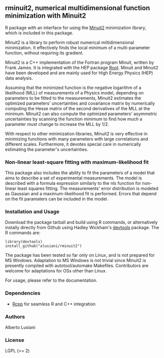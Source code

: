 ## rminuit2, numerical multidimensional function minimization with Minuit2

R package with an interface for using the
[Minuit2](https://root.cern.ch/root/html/MATH_MINUIT2_Index.html)
minimization library, which is included in this package.

Minuit2 is a library to perform robust numerical miltidimensional
minimization. It effectively finds the local minimum of
a multi-parameter function, without requiring its gradient.

Minuit2 is a C++ implementation of the Fortran program Minuit, written
by Frank James. It is integrated with the HEP package
[Root](https://root.cern.ch/). Minuit and Minuit2 have been developed
and are mainly used for High Energy Physics (HEP) data analysis.

Assuming that the minimized function is the negative logarithm of a
likelihood (MLL) of measurements of a Physics model, depending on
parameters to be fitted to the measurements, Minuit2 estimates the
optimized parameters' uncertainties and covariance matrix by
numerically computing the Hesse matrix of the second derivatives of
the MLL at the minimum. Minuit2 can also compute the optimized
parameters' asymmetric uncertainties by scanning the function minimum
to find how much a parameter must change to increase the MLL by 1/2.

With respect to other minimization libraries, Minuit2 is very
effective in minimizing functions with many parameters with large
correlations and different scales. Furthermore, it devotes special
care in numerically estimating the parameter's uncertainties.

### Non-linear least-square fitting with maximum-likelihood fit

This package also includes the ability to fit the parameters of a
model that aims to describe a set of experimental measurements.  The
model is described with a formula expression similarly to the nls
function for non-linear least squares fitting. The measurements' error
distribution is modeled as Gaussian and a maximum-likelihood fit is
performed. Errors that depend on the fit paramaters can be included
in the model.

### Installation and Usage

Download the package tarball and build using R commands, or alternatively instally directly from Github using Hadley Wickham's [devtools](https://github.com/hadley/devtools) package. The R commands are:

```
library(devtools)
install_github("alusiani/rminuit2")
```

The package has been tested so far only on Linux, and is not prepared
for MS Windows. Adaptation to MS Windows is not trivial since Minuit2
is presently compiled with autotool/automake Makefiles.
Contributors are welcome for adaptations for OSs other than Linux.

For usage, please refer to the documentation.

### Dependencies

- [Rcpp](https://github.com/RcppCore/Rcpp) for seamless R and C++ integration

### Authors

Alberto Lusiani

### License

LGPL (>= 2)
